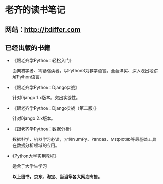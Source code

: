 # 老齐的读书笔记

## 网站：http://itdiffer.com

## 已经出版的书籍

- 《跟老齐学Python：轻松入门》

  面向初学者、零基础读者。以Python3为教学语言。全面详实、深入浅出地讲解Python语言。

- 《跟老齐学Python：Django实战》

  针对Django 1.x版本。突出实战性。

- 《跟老齐学Python：Django实战（第二版）》

  针对Django 2.x版本。

- 《跟老齐学Python：数据分析》

  数据科学、机器学习必读，介绍NumPy、Pandas、Matplotlib等最基础工具在数据分析领域的应用。

- 《Python大学实用教程》

  适合于大学生学习

  **以上图书，京东、淘宝、当当等各大网店有售。**